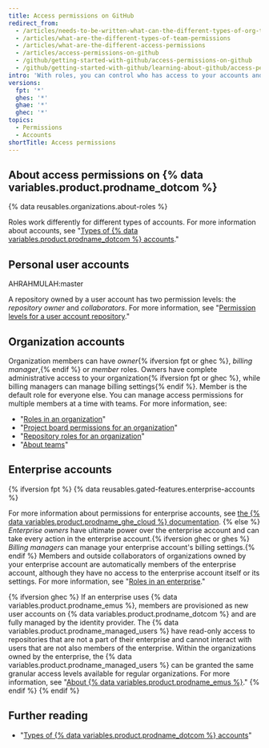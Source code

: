 ```yaml
---
title: Access permissions on GitHub
redirect_from:
  - /articles/needs-to-be-written-what-can-the-different-types-of-org-team-permissions-do
  - /articles/what-are-the-different-types-of-team-permissions
  - /articles/what-are-the-different-access-permissions
  - /articles/access-permissions-on-github
  - /github/getting-started-with-github/access-permissions-on-github
  - /github/getting-started-with-github/learning-about-github/access-permissions-on-github
intro: 'With roles, you can control who has access to your accounts and resources on {% data variables.product.product_name %} and the level of access each person has.'
versions:
  fpt: '*'
  ghes: '*'
  ghae: '*'
  ghec: '*'
topics:
  - Permissions
  - Accounts
shortTitle: Access permissions
---
```


## About access permissions on {% data variables.product.prodname_dotcom %}

{% data reusables.organizations.about-roles %} 

Roles work differently for different types of accounts. For more information about accounts, see "[Types of {% data variables.product.prodname_dotcom %} accounts](/get-started/learning-about-github/types-of-github-accounts)."

## Personal user accounts 
AHRAHMULAH:master

A repository owned by a user account has two permission levels: the *repository owner* and *collaborators*. For more information, see "[Permission levels for a user account repository](/articles/permission-levels-for-a-user-account-repository)."

## Organization accounts

Organization members can have *owner*{% ifversion fpt or ghec %}, *billing manager*,{% endif %} or *member* roles. Owners have complete administrative access to your organization{% ifversion fpt or ghec %}, while billing managers can manage billing settings{% endif %}. Member is the default role for everyone else. You can manage access permissions for multiple members at a time with teams. For more information, see:
- "[Roles in an organization](/organizations/managing-peoples-access-to-your-organization-with-roles/roles-in-an-organization)"
- "[Project board permissions for an organization](/articles/project-board-permissions-for-an-organization)"
- "[Repository roles for an organization](/organizations/managing-access-to-your-organizations-repositories/repository-roles-for-an-organization)"
- "[About teams](/articles/about-teams)"

## Enterprise accounts

{% ifversion fpt %}
{% data reusables.gated-features.enterprise-accounts %} 

For more information about permissions for enterprise accounts, see [the {% data variables.product.prodname_ghe_cloud %} documentation](/enterprise-cloud@latest/get-started/learning-about-github/access-permissions-on-github).
{% else %}
*Enterprise owners* have ultimate power over the enterprise account and can take every action in the enterprise account.{% ifversion ghec or ghes %} *Billing managers* can manage your enterprise account's billing settings.{% endif %} Members and outside collaborators of organizations owned by your enterprise account are automatically members of the enterprise account, although they have no access to the enterprise account itself or its settings. For more information, see "[Roles in an enterprise](/admin/user-management/managing-users-in-your-enterprise/roles-in-an-enterprise)."

{% ifversion ghec %}
If an enterprise uses {% data variables.product.prodname_emus %}, members are provisioned as new user accounts on {% data variables.product.prodname_dotcom %} and are fully managed by the identity provider. The {% data variables.product.prodname_managed_users %} have read-only access to repositories that are not a part of their enterprise and cannot interact with users that are not also members of the enterprise. Within the organizations owned by the enterprise, the {% data variables.product.prodname_managed_users %} can be granted the same granular access levels available for regular organizations. For more information, see "[About {% data variables.product.prodname_emus %}](/admin/authentication/managing-your-enterprise-users-with-your-identity-provider/about-enterprise-managed-users)."
{% endif %}
{% endif %}

## Further reading

- "[Types of {% data variables.product.prodname_dotcom %} accounts](/articles/types-of-github-accounts)"
